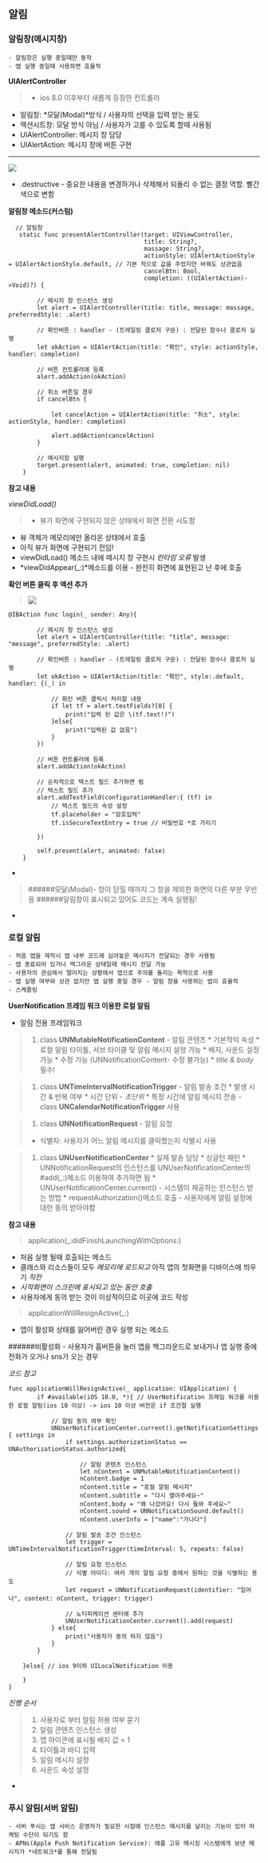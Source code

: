 알림
-

### 알림창(메시지창)

	- 알림창은 실행 중일때만 동작
	- 앱 실행 중일때 사용하면 효율적 

**UIAlertController**

>- ios 8.0 이후부터 새롭게 등장한 컨트롤러
- 알림창: *모달(Modal)*방식 / 사용자의 선택을 입력 받는 용도
- 액션시트창: 모달 방식 아님 / 사용자가 고를 수 있도록 할때 사용됨
- UIAlertController: 메시지 창 담당
- UIAlertAction: 메시지 창에 버튼 구현 

___

![](https://encrypted-tbn0.gstatic.com/images?q=tbn:ANd9GcSmQG9XbILJmUhYnE-sZA4ZqY_K_mgo48mdkmENUSE1Sfne2wJunw)

- .destructive - 중요한 내용을 변경하거나 삭제해서 되돌리 수 없는 결정 역할. 빨간색으로 변함

**알림창 메소드(커스텀)**

	  // 알림창
	   static func presentAlertController(target: UIViewController,
	                                      title: String?,
	                                      massage: String?,
	                                      actionStyle: UIAlertActionStyle = UIAlertActionStyle.default, // 기본 적으로 값을 주었지만 바꿔도 상관없음
	                                      cancelBtn: Bool,
	                                      completion: ((UIAlertAction)->Void)?) {
	                                       
	        // 메시지 창 인스턴스 생성                              
	        let alert = UIAlertController(title: title, message: massage, preferredStyle: .alert)
	        
	        // 확인버튼 : handler - (트레일링 클로저 구문) : 전달된 함수나 클로저 실행
	        let okAction = UIAlertAction(title: "확인", style: actionStyle, handler: completion)
	        
	        // 버튼 컨트롤러에 등록
	        alert.addAction(okAction)
	        
	        // 취소 버튼일 경우
	        if cancelBtn {
	        
	            let cancelAction = UIAlertAction(title: "취소", style: actionStyle, handler: completion)
	            
	            alert.addAction(cancelAction)
	        }
	        
	        // 메시지창 실행
	        target.present(alert, animated: true, completion: nil)
	    }
**참고 내용**	    
>	    
*viewDidLoad()*

>- 뷰가 화면에 구현되지 않은 상태에서 화면 전환 시도함
- 뷰 객체가 메모리에만 올라온 상태에서 호출 
- 아직 뷰가 화면에 구현되기 전임!
- viewDidLoad() 메소드 내에 메시지 창 구현시 *런타임 오류* 발생
- *viewDidAppear(_:)*메소드를 이용 - 완전히 화면에 표현된고 난 후에 호출

**확인 버튼 클릭 후 액션 추가**

> ![](https://encrypted-tbn0.gstatic.com/images?q=tbn:ANd9GcQvVYVGqcvqF-HguNuEj67ZypEEdyLzFw58V-U4nlO-UK6DTlsR)
		
	@IBAction func login(_ sender: Any){
    
		    // 메시지 창 인스턴스 생성
		    let alert = UIAlertController(title: "title", message: "message", preferredStyle: .alert)
		    
		    // 확인버튼 : handler - (트레일링 클로저 구문) : 전달된 함수나 클로저 실행
		    let okAction = UIAlertAction(title: "확인", style:.default, handler: {(_) in
		    
		        // 화인 버튼 클릭시 처리할 내용
		        if let tf = alert.textFields?[0] {
		            print("입력 된 값은 \(tf.text!)")
		        }else{
		            print("입력된 값 없음")
		        }
		    })
		    
		    // 버튼 컨트롤러에 등록
		    alert.addAction(okAction)
	
		    // 순차적으로 텍스트 필드 추가하면 됨
		    // 텍스트 필드 추가
		    alert.addTextField(configurationHandler:{ (tf) in
		        // 텍스트 필드의 속성 설정
		        tf.placeholder = "암호입력"
		        tf.isSecureTextEntry = true // 비밀번호 *로 가리기
		        
		    })
		    
	   		self.present(alert, animated: false)   
		}
	
-

>######모달(Modal)- 창이 닫힐 때까지 그 창을 제외한 화면의 다른 부분 무반응
######알림창이 표시되고 있어도 코드는 계속 실행됨!



-
### 로컬 알림

	- 처음 앱을 제작시 앱 내부 코드에 심어놓은 메시지가 전달되는 경우 사용됨 
	- 앱 종료되어 있거나 백그라운 상태일때 메시지 전달 가능
	- 사용자의 관심에서 멀어지는 상황에서 앱으로 주의를 돌리는 목적으로 사용
	- 앱 실행 여부와 상관 없지만 앱 실행 중일 경우 - 알림 창을 사용하는 법이 효율적
	- 스케줄링 

**UserNotification 프레임 워크 이용한 로컬 알림**

- 알림 전용 프레임워크

>1. class **UNMutableNotificationContent** - 알림 콘텐츠 
	* 기본적익 속성
	* 로컬 알림 타이틀, 서브 타이클 및 알림 메시지 설정 가능
	* 배지, 사운드 설정 가능
	* 수정 가능 (UNNotificationContent- 수정 불가능)
	* *title & body* 필수!

>1. class **UNTimeIntervalNotificationTrigger** - 알림 발송 조건
 	* 발생 시간 & 반복 여부 
 	* 시간 단위 - *초단위*
 	* 특정 시간에 알림 메시지 전송 - class **UNCalendarNotificationTrigger** 사용

>1. class **UNNotificationRequest** - 알림 요청
>	* 식별자: 사용자가 어느 알림 메시지를 클릭했는지 식별시 사용

>1. class **UNUserNotificationCenter**
	* 실제 발송 담당
	* 싱글턴 패턴
	* UNNotificationRequest의 인스턴스를 UNUserNotificationCenter의 #add(_:)메소드 이용하여 추가하면 됨
	* UNUserNotificationCenter.current() - 시스템이 제공하는 인스턴스 받는 방법
	* requestAuthorization()메소드 호출 - 사용자에게 알림 설정에 대한 동의 받아야함

**참고 내용**

> application(_:didFinishLaunchingWithOptions:)
> 
* 처음 실행 될때 호출되는 메소드
* 클래스와 리소스들이 모두 *메모리에 로드되고* 아직 앱의 첫화면을 디바이스에 띄우기 *직전* 
* *시작화면이 스크린에 표시되고 있는 동안 호출*
* 사용자에게 동의 받는 것이 이상적이므로 이곳에 코드 작성

> applicationWillResignActive(_:) 
> 
* 앱이 활성화 상태를 잃어버린 경우 실행 되는 메소드

######비활성화 - 사용자가 홈버튼을 눌러 앱을 백그라운드로 보내거나  앱 실행 중에 전화가 오거나 sns가 오는 경우

*코드 참고*

	func applicationWillResignActive(_ application: UIApplication) {
	        if #available(iOS 10.0, *){ // UserNotification 프레임 워크를 이용한 로컬 알림(ios 10 이상) -> ios 10 이상 버전은 if 조건절 실행
	            
	            // 알림 동의 여부 확인
	    		UNUserNotificationCenter.current().getNotificationSettings { settings in
	                if settings.authorizationStatus == UNAuthorizationStatus.authorized{
	                
	                    // 알림 콘텐츠 인스턴스
	                    let nContent = UNMutableNotificationContent()
	                    nContent.badge = 1
	                    nContent.title = "로컬 알림 메시지"
	                    nContent.subtitle = "다시 열어주세요~"
	                    nContent.body = "왜 나갔어요! 다시 들와 주세요~"
	                    nContent.sound = UNNotificationSound.default()
	                    nContent.userInfo = ["name":"가나다"]
	                    
                    // 알림 발송 조건 인스턴스
                    let trigger = UNTimeIntervalNotificationTrigger(timeInterval: 5, repeats: false)
                    
                    // 알림 요청 인스턴스
                    // 식별 아이디: 여러 개의 알림 요청 중에서 원하는 것을 식별하는 용도
                    let request = UNNotificationRequest(identifier: "일어나", content: nContent, trigger: trigger)
                    
                    // 노티피케이션 센터에 추가
                    UNUserNotificationCenter.current().add(request)
                } else{
                    print("사용자가 동의 하지 않음")
                }
            }
            
        }else{ // ios 9이하 UILocalNotification 이용
            
        }
    }

*진행 순서*
> 1. 사용자로 부터 알림 허용 여부 묻기
> 2. 알림 콘텐츠 인스턴스 생성
> 3. 앱 아이콘에 표시될 배지 값 = 1
> 4. 타이틀과 바디 입력
> 5. 알림 메시지 설정
> 6. 사운드 속성 설정

-

### 푸시 알림(서버 알림)

	- 서버 푸시는 앱 서비스 운영자가 필요한 시점에 인스턴스 메시지를 날리는 기능이 있어 마케팅 수단이 되기도 함
	- APNs(Apple Push Notification Service): 애플 고유 메시징 시스템에게 보낸 메시지가 *네트워크*를 통해 전달됨